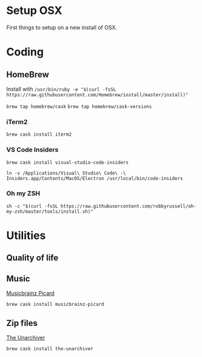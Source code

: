 # Setup OSX
First things to setup on a new install of OSX.

# Coding

## HomeBrew

Install with
`/usr/bin/ruby -e "$(curl -fsSL https://raw.githubusercontent.com/Homebrew/install/master/install)"`

`brew tap homebrew/cask`
`brew tap homebrew/cask-versions`

### iTerm2

`brew cask install iterm2`

### VS Code Insiders

`brew cask install visual-studio-code-insiders`

`ln -s /Applications/Visual\ Studio\ Code\ -\ Insiders.app/Contents/MacOS/Electron /usr/local/bin/code-insiders`

### Oh my ZSH
`sh -c "$(curl -fsSL https://raw.githubusercontent.com/robbyrussell/oh-my-zsh/master/tools/install.sh)"`

# Utilities

## Quality of life

## Music

[Musicbrainz Picard](https://picard.musicbrainz.org/)

`brew cask install musicbrainz-picard`

## Zip files
[The Unarchiver](https://theunarchiver.com/)

`brew cask install the-unarchiver`
